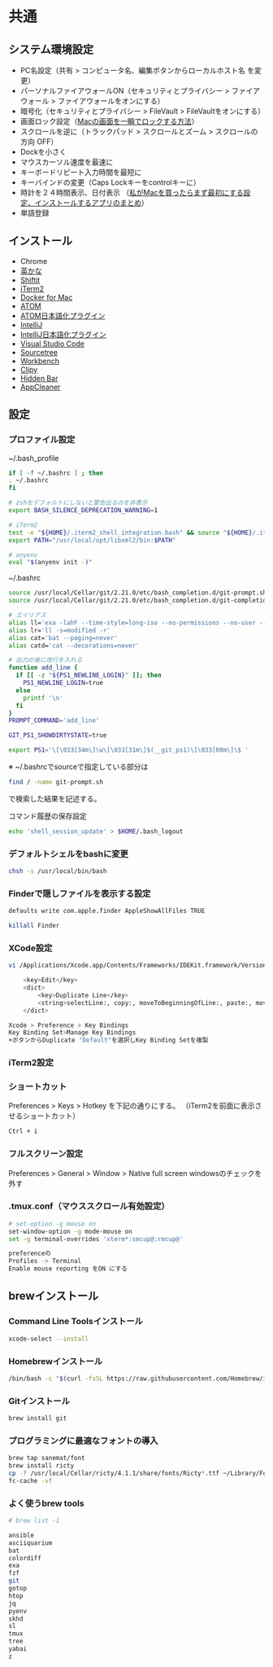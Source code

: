 # 共通

## システム環境設定

- PC名設定（共有 > コンピュータ名、編集ボタンからローカルホスト名 を変更）
- パーソナルファイアウォールON（セキュリティとプライバシー > ファイアウォール > ファイアウォールをオンにする）
- 暗号化（セキュリティとプライバシー > FileVault > FileVaultをオンにする）
- 画面ロック設定（[Macの画面を一瞬でロックする方法](https://book.mynavi.jp/macfan/detail_summary/id=38035)）
- スクロールを逆に（トラックパッド > スクロールとズーム > スクロールの方向 OFF）
- Dockを小さく
- マウスカーソル速度を最速に
- キーボードリピート入力時間を最短に
- キーバインドの変更（Caps Lockキーをcontrolキーに）
- 時計を２４時間表示、日付表示
（[私がMacを買ったらまず最初にする設定、インストールするアプリのまとめ](https://ushigyu.net/2016/03/09/mac-initial-configuration-apps/#US)）
- 単語登録

## インストール

- Chrome
- [英かな](https://ei-kana.appspot.com/)
- [Shiftit](https://github.com/fikovnik/ShiftIt/releases)
- [iTerm2](https://www.iterm2.com/)
- [Docker for Mac](https://hub.docker.com/editions/community/docker-ce-desktop-mac)
- [ATOM](https://atom.io/)
- [ATOM日本語化プラグイン](https://qiita.com/akikimur/items/bc342db92dbeb801ee61)
- [IntelliJ](https://www.jetbrains.com/idea/)
- [IntelliJ日本語化プラグイン](http://mergedoc.osdn.jp/#pleiades.html#PLUGIN)
- [Visual Studio Code](https://azure.microsoft.com/ja-jp/products/visual-studio-code/)
- [Sourcetree](https://ja.atlassian.com/software/sourcetree)
- [Workbench](https://www.mysql.com/jp/products/workbench/)
- [Clipy](https://clipy-app.com/)
- [Hidden Bar](https://apps.apple.com/jp/app/hidden-bar/id1452453066?mt=12)
- [AppCleaner](https://freemacsoft.net/appcleaner/)

## 設定

### プロファイル設定

~/.bash_profile

```bash
if [ -f ~/.bashrc ] ; then
. ~/.bashrc
fi

# zshをデフォルトにしないと警告出るのを非表示
export BASH_SILENCE_DEPRECATION_WARNING=1

# iTerm2
test -e "${HOME}/.iterm2_shell_integration.bash" && source "${HOME}/.iterm2_shell_integration.bash"
export PATH="/usr/local/opt/libxml2/bin:$PATH"

# anyenv
eval "$(anyenv init -)"
```

~/.bashrc

```bash
source /usr/local/Cellar/git/2.21.0/etc/bash_completion.d/git-prompt.sh
source /usr/local/Cellar/git/2.21.0/etc/bash_completion.d/git-completion.bash

# エイリアス
alias ll='exa -lahF --time-style=long-iso --no-permissions --no-user --icons'
alias lr='ll -s=modified -r'
alias cat='bat --paging=never'
alias catd='cat --decorations=never'

# 出力の後に改行を入れる
function add_line {
  if [[ -z "${PS1_NEWLINE_LOGIN}" ]]; then
    PS1_NEWLINE_LOGIN=true
  else
    printf '\n'
  fi
}
PROMPT_COMMAND='add_line'

GIT_PS1_SHOWDIRTYSTATE=true

export PS1='\[\033[34m\]\w\[\033[31m\]$(__git_ps1)\[\033[00m\]\$ '
```

※ ~/.bashrcでsourceで指定している部分は

```bash
find / -name git-prompt.sh
```

で検索した結果を記述する。

コマンド履歴の保存設定

```bash
echo 'shell_session_update' > $HOME/.bash_logout
```

### デフォルトシェルをbashに変更

```bash
chsh -s /usr/local/bin/bash
```

### Finderで隠しファイルを表示する設定

```bash
defaults write com.apple.finder AppleShowAllFiles TRUE
```

```bash
killall Finder
```

### XCode設定

```bash
vi /Applications/Xcode.app/Contents/Frameworks/IDEKit.framework/Versions/A/Resources/IDETextKeyBindingSet.plist
```

```bash
    <key>Edit</key>
    <dict>
        <key>Duplicate Line</key>
        <string>selectLine:, copy:, moveToBeginningOfLine:, paste:, moveToEndOfLine:</string>
    </dict>
```

```bash
Xcode > Preference > Key Bindings
Key Binding Set>Manage Key Bindings
+ボタンからDuplicate "Default"を選択しKey Binding Setを複製
```

### iTerm2設定

### ショートカット

Preferences > Keys > Hotkey を下記の通りにする。
（iTerm2を前面に表示させるショートカット）

```bash
Ctrl + i
```

### フルスクリーン設定

Preferences > General > Window > Native full screen windowsのチェックを外す

### .tmux.conf（マウススクロール有効設定）

```bash
# set-option -g mouse on
set-window-option -g mode-mouse on
set -g terminal-overrides 'xterm*:smcup@:rmcup@'
```

```bash
preferenceの
Profiles -> Terminal
Enable mouse reporting をON にする
```

## brewインストール

### Command Line Toolsインストール

```bash
xcode-select --install
```

### Homebrewインストール

```bash
/bin/bash -c "$(curl -fsSL https://raw.githubusercontent.com/Homebrew/install/master/install.sh)"
```

### Gitインストール

```bash
brew install git
```

### プログラミングに最適なフォントの導入

```bash
brew tap sanemat/font
brew install ricty
cp -f /usr/local/Cellar/ricty/4.1.1/share/fonts/Ricty*.ttf ~/Library/Fonts/
fc-cache -vf
```

### よく使うbrew tools

```bash
# brew list -1

ansible
asciiquarium
bat
colordiff
exa
fzf
git
gotop
htop
jq
pyenv
skhd
sl
tmux
tree
yabai
z
```

